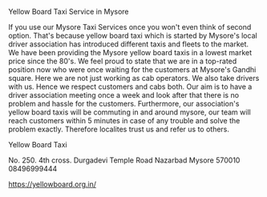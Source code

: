 
Yellow Board Taxi Service in Mysore


If you use our Mysore Taxi Services once you won't even think of second option. That's because yellow board taxi which is started by Mysore's local driver association has introduced different taxis and fleets to the market. We have been providing the Mysore yellow board taxis in a lowest market price since the 80's. We feel proud to state that we are in a top-rated position now who were once waiting for the customers at Mysore's Gandhi square. Here we are not just working as cab operators. We also take drivers with us. Hence we respect customers and cabs both. Our aim is to have a driver association meeting once a week and look after that there is no problem and hassle for the customers. Furthermore, our association's yellow board taxis will be commuting in and around mysore, our team will reach customers within 5 minutes in case of any trouble and solve the problem exactly. Therefore localites trust us and refer us to others.

Yellow Board Taxi

No. 250. 4th cross. Durgadevi Temple Road Nazarbad Mysore 570010
08496999444

https://yellowboard.org.in/
